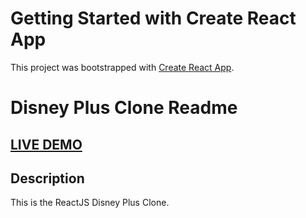 # Getting Started with Create React App

This project was bootstrapped with [Create React App](https://github.com/facebook/create-react-app).
# Disney Plus Clone Readme

## <a href="https://tinder-clone-a4ff5.web.app/" target="_blank">LIVE DEMO</a>

## Description
This is the ReactJS Disney Plus Clone.
